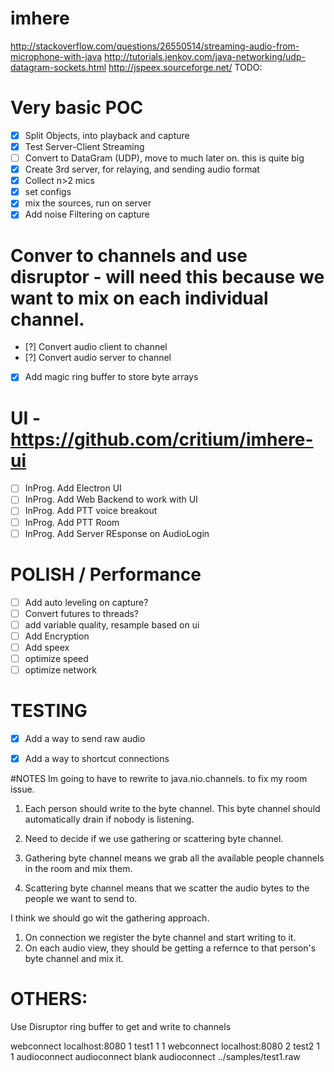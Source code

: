 # imhere


http://stackoverflow.com/questions/26550514/streaming-audio-from-microphone-with-java
http://tutorials.jenkov.com/java-networking/udp-datagram-sockets.html
http://jspeex.sourceforge.net/
TODO:

# Very basic POC
- [x] Split Objects, into playback and capture
- [x] Test Server-Client Streaming
- [ ] Convert to DataGram (UDP), move to much later on.  this is quite big
- [x] Create 3rd server, for relaying, and sending audio format
- [x] Collect n>2 mics
- [x] set configs
- [x] mix the sources, run on server
- [x] Add noise Filtering on capture

# Conver to channels and use disruptor - will need this because we want to mix on each individual channel.
- [?] Convert audio client to channel
- [?] Convert audio server to channel
- [x] Add magic ring buffer to store byte arrays

# UI - https://github.com/critium/imhere-ui
- [ ] InProg. Add Electron UI
- [ ] InProg. Add Web Backend to work with UI
- [ ] InProg. Add PTT voice breakout
- [ ] InProg. Add PTT Room
- [ ] InProg. Add Server REsponse on AudioLogin

# POLISH / Performance
- [ ] Add auto leveling on capture?
- [ ] Convert futures to threads?
- [ ] add variable quality, resample based on ui
- [ ] Add Encryption
- [ ] Add speex
- [ ] optimize speed
- [ ] optimize network

# TESTING
- [x] Add a way to send raw audio
- [x] Add a way to shortcut connections



#NOTES
Im going to have to rewrite to java.nio.channels.  to fix my room issue.

1. Each person should write to the byte channel.  This byte channel should automatically drain
if nobody is listening.

1. Need to decide if we use gathering or scattering byte channel.
  1. Gathering byte channel means we grab all the available people channels in the room and mix them.
  1. Scattering byte channel means that we scatter the audio bytes to the people we want to send to.

I think we should go wit the gathering approach.
1. On connection we register the byte channel and start writing to it.
1. On each audio view, they should be getting a refernce to that person's byte channel and mix it.


# OTHERS:
Use Disruptor ring buffer to get and write to channels

webconnect localhost:8080 1 test1 1 1
webconnect localhost:8080 2 test2 1 1
audioconnect
audioconnect blank
audioconnect ../samples/test1.raw
